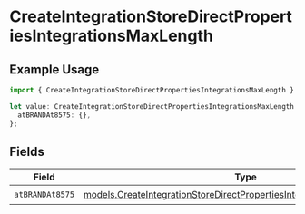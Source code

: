 # CreateIntegrationStoreDirectPropertiesIntegrationsMaxLength

## Example Usage

```typescript
import { CreateIntegrationStoreDirectPropertiesIntegrationsMaxLength } from "@vercel/sdk/models/createintegrationstoredirectop.js";

let value: CreateIntegrationStoreDirectPropertiesIntegrationsMaxLength = {
  atBRANDAt8575: {},
};
```

## Fields

| Field                                                                                                                                                  | Type                                                                                                                                                   | Required                                                                                                                                               | Description                                                                                                                                            |
| ------------------------------------------------------------------------------------------------------------------------------------------------------ | ------------------------------------------------------------------------------------------------------------------------------------------------------ | ------------------------------------------------------------------------------------------------------------------------------------------------------ | ------------------------------------------------------------------------------------------------------------------------------------------------------ |
| `atBRANDAt8575`                                                                                                                                        | [models.CreateIntegrationStoreDirectPropertiesIntegrationsAtBRANDAt8575](../models/createintegrationstoredirectpropertiesintegrationsatbrandat8575.md) | :heavy_check_mark:                                                                                                                                     | N/A                                                                                                                                                    |